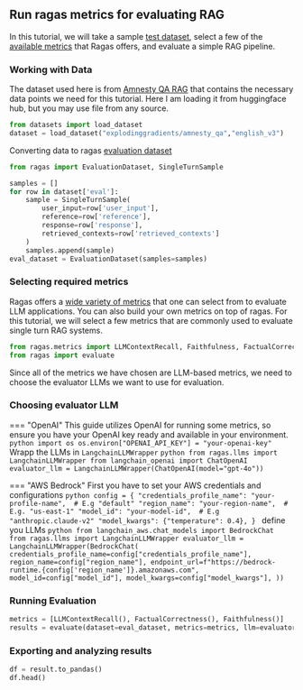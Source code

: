 ## Run ragas metrics for evaluating RAG

In this tutorial, we will take a sample [test dataset](https://huggingface.co/datasets/explodinggradients/amnesty_qa), select a few of the [available metrics](/docs/concepts/metrics/index.md#list-of-available-metrics) that Ragas offers, and evaluate a simple RAG pipeline. 

### Working with Data

The dataset used here is from [Amnesty QA RAG](https://huggingface.co/datasets/explodinggradients/amnesty_qa) that contains the necessary data points we need for this tutorial. Here I am loading it from huggingface hub, but you may use file from any source. 

```python
from datasets import load_dataset
dataset = load_dataset("explodinggradients/amnesty_qa","english_v3")
```

Converting data to ragas [evaluation dataset]()

```python
from ragas import EvaluationDataset, SingleTurnSample

samples = []
for row in dataset['eval']:
    sample = SingleTurnSample(
        user_input=row['user_input'],
        reference=row['reference'],
        response=row['response'],
        retrieved_contexts=row['retrieved_contexts']
    )
    samples.append(sample)
eval_dataset = EvaluationDataset(samples=samples)
```


### Selecting required metrics
Ragas offers a [wide variety of metrics](/docs/concepts/metrics/index.md#list-of-available-metrics) that one can select from to evaluate LLM applications. You can also build your own metrics on top of ragas. For this tutorial, we will select a few metrics that are commonly used to evaluate single turn RAG systems.

```python
from ragas.metrics import LLMContextRecall, Faithfulness, FactualCorrectness, SemanticSimilarity
from ragas import evaluate
```

Since all of the metrics we have chosen are LLM-based metrics, we need to choose the evaluator LLMs we want to use for evaluation.

### Choosing evaluator LLM

=== "OpenAI"
    This guide utilizes OpenAI for running some metrics, so ensure you have your OpenAI key ready and available in your environment.
    ```python
    import os
    os.environ["OPENAI_API_KEY"] = "your-openai-key"
    ```
    Wrapp the LLMs in `LangchainLLMWrapper`
    ```python
    from ragas.llms import LangchainLLMWrapper
    from langchain_openai import ChatOpenAI
    evaluator_llm = LangchainLLMWrapper(ChatOpenAI(model="gpt-4o"))
    ```


=== "AWS Bedrock"
    First you have to set your AWS credentials and configurations
    ```python
    config = {
        "credentials_profile_name": "your-profile-name",  # E.g "default"
        "region_name": "your-region-name",  # E.g. "us-east-1"
        "model_id": "your-model-id",  # E.g "anthropic.claude-v2"
        "model_kwargs": {"temperature": 0.4},
    }
    ```
    define you LLMs
    ```python
    from langchain_aws.chat_models import BedrockChat
    from ragas.llms import LangchainLLMWrapper
    evaluator_llm = LangchainLLMWrapper(BedrockChat(
        credentials_profile_name=config["credentials_profile_name"],
        region_name=config["region_name"],
        endpoint_url=f"https://bedrock-runtime.{config['region_name']}.amazonaws.com",
        model_id=config["model_id"],
        model_kwargs=config["model_kwargs"],
    ))
    ```

### Running Evaluation

```python
metrics = [LLMContextRecall(), FactualCorrectness(), Faithfulness()]
results = evaluate(dataset=eval_dataset, metrics=metrics, llm=evaluator_llm,)
```

### Exporting and analyzing results

```python
df = result.to_pandas()
df.head()
```

